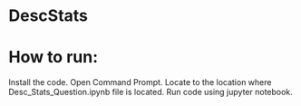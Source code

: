 # DescStats
# How to run:

Install the code.
Open Command Prompt.
Locate to the location where Desc_Stats_Question.ipynb file is located.
Run code using jupyter notebook.
